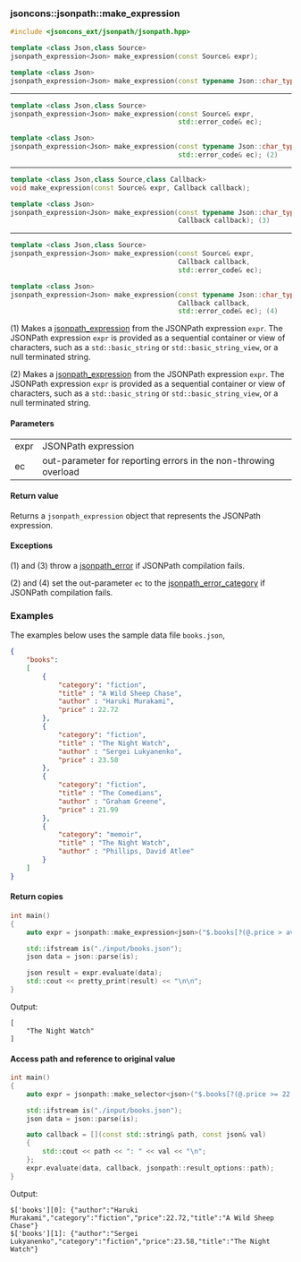 ### jsoncons::jsonpath::make_expression

```c++
#include <jsoncons_ext/jsonpath/jsonpath.hpp>

template <class Json,class Source>
jsonpath_expression<Json> make_expression(const Source& expr); 

template <class Json>
jsonpath_expression<Json> make_expression(const typename Json::char_type* expr); (1)
```
---
```c++
template <class Json,class Source>
jsonpath_expression<Json> make_expression(const Source& expr,
                                          std::error_code& ec); 

template <class Json>
jsonpath_expression<Json> make_expression(const typename Json::char_type* expr,
                                          std::error_code& ec); (2)
```
---
```c++
template <class Json,class Source,class Callback>
void make_expression(const Source& expr, Callback callback); 

template <class Json>
jsonpath_expression<Json> make_expression(const typename Json::char_type* expr,
                                          Callback callback); (3)
```
---
```c++
template <class Json,class Source>
jsonpath_expression<Json> make_expression(const Source& expr,
                                          Callback callback,
                                          std::error_code& ec); 

template <class Json>
jsonpath_expression<Json> make_expression(const typename Json::char_type* expr,
                                          Callback callback,                                           
                                          std::error_code& ec); (4)
```

(1) Makes a [jsonpath_expression](jsonpath_expression.md) from the JSONPath expression `expr`.
The JSONPath expression `expr` is provided as a sequential container or view of characters, 
such as a `std::basic_string` or `std::basic_string_view`, or a null terminated string.

(2) Makes a [jsonpath_expression](jsonpath_expression.md) from the JSONPath expression `expr`.
The JSONPath expression `expr` is provided as a sequential container or view of characters, 
such as a `std::basic_string` or `std::basic_string_view`, or a null terminated string.

#### Parameters

<table>
  <tr>
    <td>expr</td>
    <td>JSONPath expression</td> 
  </tr>
  <tr>
    <td>ec</td>
    <td>out-parameter for reporting errors in the non-throwing overload</td> 
  </tr>
</table>

#### Return value

Returns a `jsonpath_expression` object that represents the JSONPath expression.

#### Exceptions

(1) and (3) throw a [jsonpath_error](jsonpath_error.md) if JSONPath compilation fails.

(2) and (4) set the out-parameter `ec` to the [jsonpath_error_category](jsonpath_errc.md) if JSONPath compilation fails. 

### Examples

The examples below uses the sample data file `books.json`, 

```json
{
    "books":
    [
        {
            "category": "fiction",
            "title" : "A Wild Sheep Chase",
            "author" : "Haruki Murakami",
            "price" : 22.72
        },
        {
            "category": "fiction",
            "title" : "The Night Watch",
            "author" : "Sergei Lukyanenko",
            "price" : 23.58
        },
        {
            "category": "fiction",
            "title" : "The Comedians",
            "author" : "Graham Greene",
            "price" : 21.99
        },
        {
            "category": "memoir",
            "title" : "The Night Watch",
            "author" : "Phillips, David Atlee"
        }
    ]
}
```

#### Return copies

```c++
int main()
{
    auto expr = jsonpath::make_expression<json>("$.books[?(@.price > avg($.books[*].price))].title");

    std::ifstream is("./input/books.json");
    json data = json::parse(is);

    json result = expr.evaluate(data);
    std::cout << pretty_print(result) << "\n\n";
}
```
Output:
```
[
    "The Night Watch"
]
```

#### Access path and reference to original value

```c++
int main()
{
    auto expr = jsonpath::make_selector<json>("$.books[?(@.price >= 22.0)]");

    std::ifstream is("./input/books.json");
    json data = json::parse(is);

    auto callback = [](const std::string& path, const json& val)
    {
        std::cout << path << ": " << val << "\n";
    };
    expr.evaluate(data, callback, jsonpath::result_options::path);
}
```
Output:
```
$['books'][0]: {"author":"Haruki Murakami","category":"fiction","price":22.72,"title":"A Wild Sheep Chase"}
$['books'][1]: {"author":"Sergei Lukyanenko","category":"fiction","price":23.58,"title":"The Night Watch"}
```
